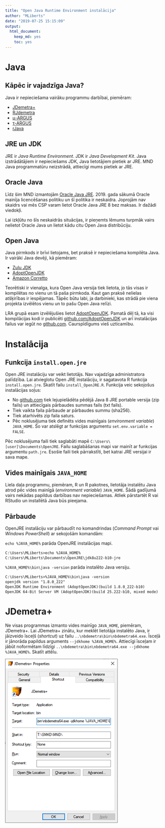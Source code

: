 ```yaml
---
title: "Open Java Runtime Environment instalācija"
author: "MLiberts"
date: "2019-07-25 15:15:09"
output:
  html_document: 
    keep_md: yes
    toc: yes
---
```




# Java

## Kāpēc ir vajadzīga Java?

Java ir nepieciešama vairāku programmu darbībai, piemēram:

- [JDemetra+](https://github.com/jdemetra/jdemetra-app/releases)
- [RJdemetra](https://jdemetra.github.io/rjdemetra/)
- [μ-ARGUS](http://research.cbs.nl/casc/mu.htm)
- [τ-ARGUS](http://research.cbs.nl/casc/tau.htm)
- [rJava](http://rforge.net/rJava/)


## JRE un JDK

JRE ir *Java Runtime Environment*. JDK ir *Java Development Kit*. Java izstrādātājiem ir nepieciešams JDK, Java lietotājiem pietiek ar JRE. MND Java programmatūru neizstrādā, attiecīgi mums pietiek ar JRE.


## Oracle Java

Līdz šim MND izmantojām [Oracle Java JRE](https://www.oracle.com/technetwork/java/javase/downloads/jre8-downloads-2133155.html). 2019. gada sākumā Oracle mainīja licencēšanas politiku un šī politika ir neskaidra. Joprojām nav skaidrs vai mēs CSP varam lietot Oracle Java JRE 8 bez maksas. Ir dažādi viedokļi.

Lai izkļūtu no šīs neskaidrās situācijas, ir pieņemts lēmums turpmāk vairs nelietot Oracle Java un lietot kādu citu Open Java distribūciju.


## Open Java

Java pirmkods ir brīvi lietojams, bet praksē ir nepieciešama kompilēta Java. Ir vairāki Java devēji, kā piemēram:

- [Zulu JDK](https://www.azul.com/downloads/zulu/)
- [AdoptOpenJDK](https://adoptopenjdk.net/)
- [Amazon Corretto](https://aws.amazon.com/corretto/)

Teorētiski ir vienalga, kura Open Java versija tiek lietota, jo tās visas ir kompilētas no vienu un tā paša pirmkoda. Kaut gan praksē nelielas atšķirības ir iespējamas. Tāpēc būtu labi, ja darbinieki, kas strādā pie viena projekta izvēlētos vienu un to pašu Open Java relīzi.

LRA grupā esam izvēlējušies lietot [AdoptOpenJDK](https://adoptopenjdk.net/). Pamatā dēļ tā, ka visi kompilācijas kodi ir publicēti [github.com/AdoptOpenJDK](https://github.com/AdoptOpenJDK) un arī instalācijas failus var iegūt no [github.com](https://github.com/AdoptOpenJDK/openjdk8-binaries/releases). Caurspīdīgums vieš uzticamību.


# Instalācija

## Funkcija `install.open.jre`

Open JRE instalāciju var veikt lietotājs. Nav vajadzīga administratora palīdzība. Lai atvieglotu Open JRE instalāciju, ir sagatavota R funkcija `install.open.jre`. Skatīt failu `install_OpenJRE.R`. Funkcija veic sekojošus instalācijas soļus:

- No [github.com](https://github.com/AdoptOpenJDK/openjdk8-binaries/releases) tiek lejupielādēta pēdējā Java 8 JRE portable versija (zip fails) un attiecīgais pārbaudes summas fails (txt fails).
- Tiek vaikta faila pārbaude ar pārbaudes summu (sha256).
- Tiek atarhivēts zip faila saturs.
- Pēc noklusējuma tiek definēts vides mainīgais (*environment variable*) `JAVA_HOME`. Šo var atslēgt ar funkcijas argumentu `set.env.variable = FALSE`.

Pēc noklusējuma faili tiek saglabāti mapē `C:\Users\[user]\Documents\OpenJRE`. Failu saglabāšanas mapi var mainīt ar funkcijas argumentu `path.jre`. Esošie faili tiek pārrakstīti, bet katrai JRE versijai ir sava mape.



## Vides mainīgais `JAVA_HOME`

Liela daļa programmu, piemēram, R un R pakotnes, lietotāja instalētu Java atrod pēc vides mainīgā (*environment variable*) `JAVA_HOME`. Šādā gadījumā vairs nekādas papildus darbības nav nepieciešamas. Atliek pārstartēt R vai RStudio un installētā Java būs pieejama.


## Pārbaude

OpenJRE instalāciju var pārbaudīt no komandrindas (*Command Prompt* vai *Windows PowerShell*) ar sekojošām komandām:

`echo %JAVA_HOME%` parāda OpenJRE instalācijas mapi.

```
C:\Users\MLiberts>echo %JAVA_HOME%
C:\Users\MLiberts\Documents\OpenJRE\jdk8u222-b10-jre
```

`%JAVA_HOME%\bin\java -version` parāda instalēto Java versiju.

```
C:\Users\MLiberts>%JAVA_HOME%\bin\java -version
openjdk version "1.8.0_222"
OpenJDK Runtime Environment (AdoptOpenJDK)(build 1.8.0_222-b10)
OpenJDK 64-Bit Server VM (AdoptOpenJDK)(build 25.222-b10, mixed mode)
```


# JDemetra+

Ne visas programmas izmanto vides mainīgo `JAVA_HOME`, piemēram, JDemetra+. Lai JDemetra+ zinātu, kur meklēt lietotāja instalēto Java, ir jāizveido īsceļš (*shortcut*) uz failu `..\nbdemetra\bin\nbdemetra64.exe`. Īsceļā ir jānorāda papildus arguments `--jdkhome %JAVA_HOME%`. Attiecīgi īsceļam ir jābūt noformētam līdzīgi `..\nbdemetra\bin\nbdemetra64.exe --jdkhome %JAVA_HOME%`. Skatīt attēlu.

![](JDemetra-target.png)
